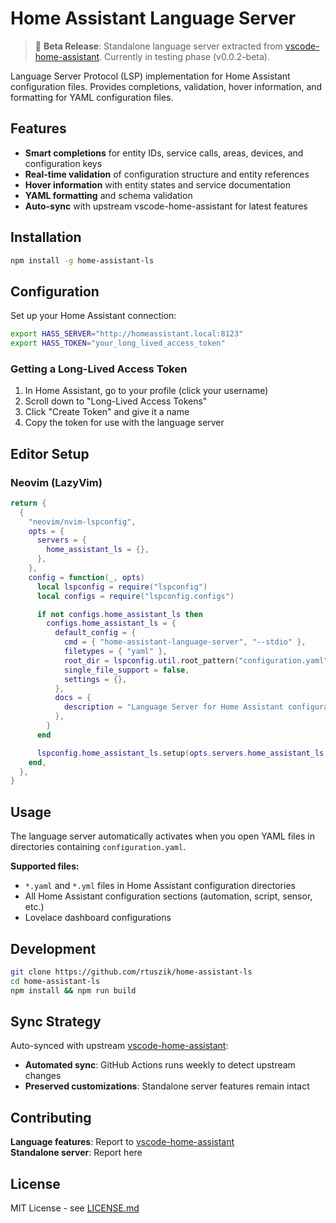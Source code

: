 # Home Assistant Language Server

> 🧪 **Beta Release**: Standalone language server extracted from [vscode-home-assistant](https://github.com/keesschollaart81/vscode-home-assistant). Currently in testing phase (v0.0.2-beta).

Language Server Protocol (LSP) implementation for Home Assistant configuration files. Provides completions, validation, hover information, and formatting for YAML configuration files.

## Features

- **Smart completions** for entity IDs, service calls, areas, devices, and configuration keys
- **Real-time validation** of configuration structure and entity references
- **Hover information** with entity states and service documentation
- **YAML formatting** and schema validation
- **Auto-sync** with upstream vscode-home-assistant for latest features

## Installation

```bash
npm install -g home-assistant-ls
```

## Configuration

Set up your Home Assistant connection:

```bash
export HASS_SERVER="http://homeassistant.local:8123"
export HASS_TOKEN="your_long_lived_access_token"
```

### Getting a Long-Lived Access Token

1. In Home Assistant, go to your profile (click your username)
2. Scroll down to "Long-Lived Access Tokens"
3. Click "Create Token" and give it a name
4. Copy the token for use with the language server

## Editor Setup

### Neovim (LazyVim)

```lua
return {
  {
    "neovim/nvim-lspconfig",
    opts = {
      servers = {
        home_assistant_ls = {},
      },
    },
    config = function(_, opts)
      local lspconfig = require("lspconfig")
      local configs = require("lspconfig.configs")

      if not configs.home_assistant_ls then
        configs.home_assistant_ls = {
          default_config = {
            cmd = { "home-assistant-language-server", "--stdio" },
            filetypes = { "yaml" },
            root_dir = lspconfig.util.root_pattern("configuration.yaml"),
            single_file_support = false,
            settings = {},
          },
          docs = {
            description = "Language Server for Home Assistant configuration files",
          },
        }
      end

      lspconfig.home_assistant_ls.setup(opts.servers.home_assistant_ls or {})
    end,
  },
}
```

## Usage

The language server automatically activates when you open YAML files in directories containing `configuration.yaml`.

**Supported files:**

- `*.yaml` and `*.yml` files in Home Assistant configuration directories
- All Home Assistant configuration sections (automation, script, sensor, etc.)
- Lovelace dashboard configurations

## Development

```bash
git clone https://github.com/rtuszik/home-assistant-ls
cd home-assistant-ls
npm install && npm run build
```

## Sync Strategy

Auto-synced with upstream [vscode-home-assistant](https://github.com/keesschollaart81/vscode-home-assistant):

- **Automated sync**: GitHub Actions runs weekly to detect upstream changes
- **Preserved customizations**: Standalone server features remain intact

## Contributing

**Language features**: Report to [vscode-home-assistant](https://github.com/keesschollaart81/vscode-home-assistant)  
**Standalone server**: Report here

## License

MIT License - see [LICENSE.md](LICENSE.md)
